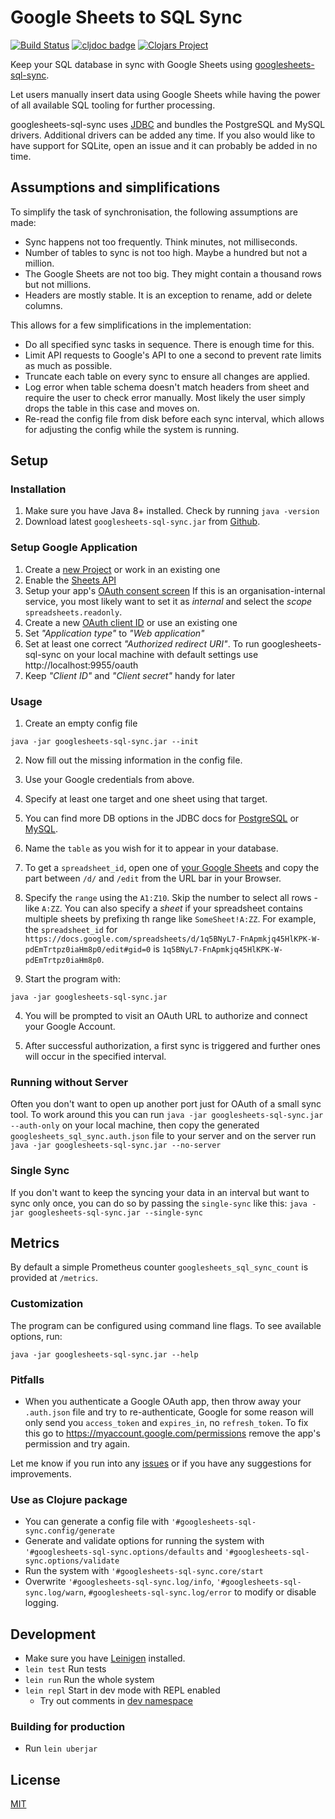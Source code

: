 # Google Sheets to SQL Sync

[![Build Status](https://travis-ci.org/jorinvo/googlesheets-sql-sync.svg?branch=master)](https://travis-ci.org/jorinvo/googlesheets-sql-sync)
[![cljdoc badge](https://cljdoc.org/badge/googlesheets-sql-sync/googlesheets-sql-sync)](https://cljdoc.org/d/googlesheets-sql-sync/googlesheets-sql-sync/CURRENT)
[![Clojars Project](https://img.shields.io/clojars/v/googlesheets-sql-sync.svg)](https://clojars.org/googlesheets-sql-sync)

Keep your SQL database in sync with Google Sheets using [googlesheets-sql-sync](https://github.com/jorinvo/googlesheets-sql-sync).

Let users manually insert data using Google Sheets while having the power of all available SQL tooling for further processing.

googlesheets-sql-sync uses [JDBC](https://github.com/clojure/java.jdbc) and bundles the PostgreSQL and MySQL drivers.
Additional drivers can be added any time.
If you also would like to have support for SQLite, open an issue and it can probably be added in no time.


## Assumptions and simplifications

To simplify the task of synchronisation, the following assumptions are made:

- Sync happens not too frequently. Think minutes, not milliseconds.
- Number of tables to sync is not too high. Maybe a hundred but not a million.
- The Google Sheets are not too big. They might contain a thousand rows but not millions.
- Headers are mostly stable. It is an exception to rename, add or delete columns.

This allows for a few simplifications in the implementation:

- Do all specified sync tasks in sequence. There is enough time for this.
- Limit API requests to Google's API to one a second to prevent rate limits as much as possible.
- Truncate each table on every sync to ensure all changes are applied.
- Log error when table schema doesn't match headers from sheet and require the user to check error manually. Most likely the user simply drops the table in this case and moves on.
- Re-read the config file from disk before each sync interval, which allows for adjusting the config while the system is running.



## Setup

### Installation

1. Make sure you have Java 8+ installed. Check by running `java -version`
2. Download latest `googlesheets-sql-sync.jar` from [Github](https://github.com/jorinvo/googlesheets-sql-sync/releases).

### Setup Google Application

1. Create a [new Project](https://console.developers.google.com/projectcreate) or work in an existing one
2. Enable the [Sheets API](https://console.developers.google.com/apis/library/sheets.googleapis.com?q=sheets)
3. Setup your app's [OAuth consent screen](https://console.developers.google.com/apis/credentials/consent)
   If this is an organisation-internal service, you most likely want to set it as *internal* and select the *scope* `spreadsheets.readonly`.
4. Create a new [OAuth client ID](https://console.developers.google.com/apis/credentials/oauthclient) or use an existing one
  1. Set _"Application type"_ to _"Web application"_
  2. Set at least one correct _"Authorized redirect URI"_. To run googlesheets-sql-sync on your local machine with default settings use http://localhost:9955/oauth
  3. Keep _"Client ID"_ and _"Client secret"_ handy for later


### Usage

1. Create an empty config file

```
java -jar googlesheets-sql-sync.jar --init
```

2. Now fill out the missing information in the config file.
  1. Use your Google credentials from above.
  2. Specify at least one target and one sheet using that target.
  3. You can find more DB options in the JDBC docs for [PostgreSQL](https://jdbc.postgresql.org/documentation/head/connect.html) or [MySQL](https://dev.mysql.com/doc/connector-j/5.1/en/connector-j-reference-configuration-properties.html).
  4. Name the `table` as you wish for it to appear in your database.
  5. To get a `spreadsheet_id`, open one of [your Google Sheets](https://docs.google.com/spreadsheets) and copy the part between `/d/` and `/edit` from the URL bar in your Browser.
  6. Specify the `range` using the `A1:Z10`. Skip the number to select all rows - like `A:ZZ`. You can also specify a _sheet_ if your spreadsheet contains multiple sheets by prefixing th range like `SomeSheet!A:ZZ`.
  For example, the `spreadsheet_id` for `https://docs.google.com/spreadsheets/d/1q5BNyL7-FnApmkjq45HlKPK-W-pdEmTrtpz0iaHm8p0/edit#gid=0`
  is `1q5BNyL7-FnApmkjq45HlKPK-W-pdEmTrtpz0iaHm8p0`.

3. Start the program with:

```
java -jar googlesheets-sql-sync.jar
```

4. You will be prompted to visit an OAuth URL to authorize and connect your Google Account.

5. After successful authorization, a first sync is triggered
   and further ones will occur in the specified interval.


### Running without Server

Often you don't want to open up another port just for OAuth of a small sync tool.
To work around this you can run `java -jar googlesheets-sql-sync.jar --auth-only` on your local machine, then copy the generated `googlesheets_sql_sync.auth.json` file to your server and on the server run `java -jar googlesheets-sql-sync.jar --no-server`


### Single Sync

If you don't want to keep the syncing your data in an interval but want to sync only once,
you can do so by passing the `single-sync` like this: `java -jar googlesheets-sql-sync.jar --single-sync`



## Metrics

By default a simple Prometheus counter `googlesheets_sql_sync_count` is provided at `/metrics`.


### Customization

The program can be configured using command line flags. To see available options, run:

```
java -jar googlesheets-sql-sync.jar --help
```


### Pitfalls

- When you authenticate a Google OAuth app, then throw away your `.auth.json` file and try to re-authenticate, Google for some reason will only send you `access_token` and `expires_in`, no `refresh_token`. To fix this go to https://myaccount.google.com/permissions remove the app's permission and try again.


Let me know if you run into any [issues](https://github.com/jorinvo/googlesheets-sql-sync/issues) or if you have any suggestions for improvements.


### Use as Clojure package

- You can generate a config file with `'#googlesheets-sql-sync.config/generate`
- Generate and validate options for running the system with `'#googlesheets-sql-sync.options/defaults` and `'#googlesheets-sql-sync.options/validate`
- Run the system with `'#googlesheets-sql-sync.core/start`
- Overwrite `'#googlesheets-sql-sync.log/info`, `'#googlesheets-sql-sync.log/warn`, `#googlesheets-sql-sync.log/error` to modify or disable logging.


## Development

- Make sure you have [Leinigen](https://leiningen.org/) installed.
- `lein test` Run tests
- `lein run` Run the whole system
- `lein repl` Start in dev mode with REPL enabled
  - Try out comments in [dev namespace](https://github.com/jorinvo/googlesheets-sql-sync/blob/master/dev/dev.clj)

### Building for production

- Run `lein uberjar`


## License

[MIT](https://github.com/jorinvo/googlesheets-sql-sync/blob/master/LICENSE)

